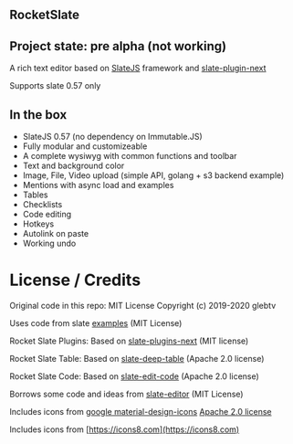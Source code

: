 ## RocketSlate

## Project state: pre alpha (not working)

A rich text editor based on [SlateJS](https://github.com/ianstormtaylor/slate) framework and [slate-plugin-next](https://slate-plugins-next.netlify.app/)

Supports slate 0.57 only

## In the box

- SlateJS 0.57 (no dependency on Immutable.JS)
- Fully modular and customizeable
- A complete wysiwyg with common functions and toolbar
- Text and background color
- Image, File, Video upload (simple API, golang + s3 backend example)
- Mentions with async load and examples
- Tables
- Checklists
- Code editing
- Hotkeys
- Autolink on paste
- Working undo

# License / Credits

Original code in this repo:
MIT License Copyright (c) 2019-2020 glebtv

Uses code from slate [examples](https://github.com/ianstormtaylor/slate/tree/master/site/examples) (MIT License)

Rocket Slate Plugins:
Based on [slate-plugins-next](https://github.com/zbeyens/slate-plugins-next) (MIT license)

Rocket Slate Table:
Based on [slate-deep-table](https://github.com/jasonphillips/slate-deep-table) (Apache 2.0 license)

Rocket Slate Code:
Based on [slate-edit-code](https://github.com/GitbookIO/slate-edit-code) (Apache 2.0 license)

Borrows some code and ideas from [slate-editor](https://github.com/nossas/slate-editor) (MIT License)

Includes icons from [google material-design-icons](https://github.com/google/material-design-icons) [Apache 2.0 license](https://github.com/google/material-design-icons/blob/master/LICENSE)

Includes icons from [https://icons8.com](https://icons8.com)
